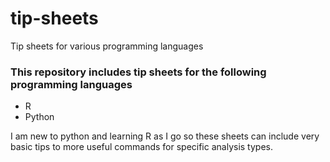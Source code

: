 # tip-sheets
Tip sheets for various programming languages

### This repository includes tip sheets for the following programming languages
* R
* Python

I am new to python and learning R as I go so these sheets can include very basic 
tips to more useful commands for specific analysis types.
